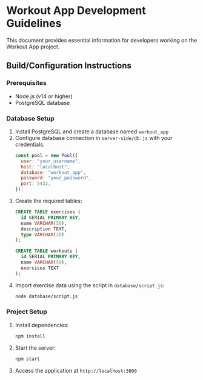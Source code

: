 # Workout App Development Guidelines

This document provides essential information for developers working on the Workout App project.

## Build/Configuration Instructions

### Prerequisites
- Node.js (v14 or higher)
- PostgreSQL database

### Database Setup
1. Install PostgreSQL and create a database named `workout_app`
2. Configure database connection in `server-side/db.js` with your credentials:
   ```javascript
   const pool = new Pool({
     user: "your_username",
     host: "localhost",
     database: "workout_app",
     password: "your_password",
     port: 5432,
   });
   ```
3. Create the required tables:
   ```sql
   CREATE TABLE exercises (
     id SERIAL PRIMARY KEY,
     name VARCHAR(50),
     description TEXT,
     type VARCHAR(20)
   );

   CREATE TABLE workouts (
     id SERIAL PRIMARY KEY,
     name VARCHAR(50),
     exercises TEXT
   );
   ```
4. Import exercise data using the script in `database/script.js`:
   ```bash
   node database/script.js
   ```

### Project Setup
1. Install dependencies:
   ```bash
   npm install
   ```
2. Start the server:
   ```bash
   npm start
   ```
3. Access the application at `http://localhost:3000`

